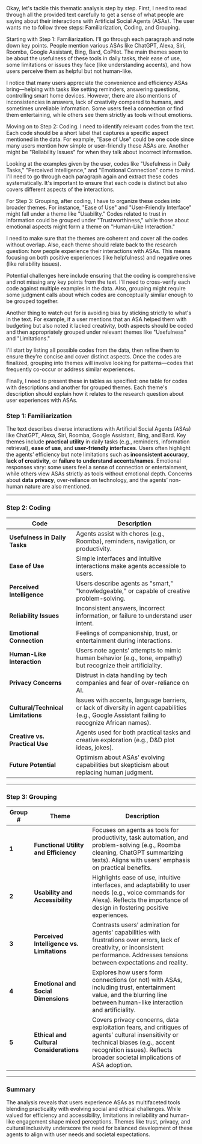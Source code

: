 <think>
Okay, let's tackle this thematic analysis step by step. First, I need to read through all the provided text carefully to get a sense of what people are saying about their interactions with Artificial Social Agents (ASAs). The user wants me to follow three steps: Familiarization, Coding, and Grouping.

Starting with Step 1: Familiarization. I'll go through each paragraph and note down key points. People mention various ASAs like ChatGPT, Alexa, Siri, Roomba, Google Assistant, Bing, Bard, CoPilot. The main themes seem to be about the usefulness of these tools in daily tasks, their ease of use, some limitations or issues they face (like understanding accents), and how users perceive them as helpful but not human-like.

I notice that many users appreciate the convenience and efficiency ASAs bring—helping with tasks like setting reminders, answering questions, controlling smart home devices. However, there are also mentions of inconsistencies in answers, lack of creativity compared to humans, and sometimes unreliable information. Some users feel a connection or find them entertaining, while others see them strictly as tools without emotions.

Moving on to Step 2: Coding. I need to identify relevant codes from the text. Each code should be a short label that captures a specific aspect mentioned in the data. For example, "Ease of Use" could be one code since many users mention how simple or user-friendly these ASAs are. Another might be "Reliability Issues" for when they talk about incorrect information.

Looking at the examples given by the user, codes like "Usefulness in Daily Tasks," "Perceived Intelligence," and "Emotional Connection" come to mind. I'll need to go through each paragraph again and extract these codes systematically. It's important to ensure that each code is distinct but also covers different aspects of the interactions.

For Step 3: Grouping, after coding, I have to organize these codes into broader themes. For instance, "Ease of Use" and "User-Friendly Interface" might fall under a theme like "Usability." Codes related to trust in information could be grouped under "Trustworthiness," while those about emotional aspects might form a theme on "Human-Like Interaction."

I need to make sure that the themes are coherent and cover all the codes without overlap. Also, each theme should relate back to the research question: how people experience their interactions with ASAs. This means focusing on both positive experiences (like helpfulness) and negative ones (like reliability issues).

Potential challenges here include ensuring that the coding is comprehensive and not missing any key points from the text. I'll need to cross-verify each code against multiple examples in the data. Also, grouping might require some judgment calls about which codes are conceptually similar enough to be grouped together.

Another thing to watch out for is avoiding bias by sticking strictly to what's in the text. For example, if a user mentions that an ASA helped them with budgeting but also noted it lacked creativity, both aspects should be coded and then appropriately grouped under relevant themes like "Usefulness" and "Limitations."

I'll start by listing all possible codes from the data, then refine them to ensure they're concise and cover distinct aspects. Once the codes are finalized, grouping into themes will involve looking for patterns—codes that frequently co-occur or address similar experiences.

Finally, I need to present these in tables as specified: one table for codes with descriptions and another for grouped themes. Each theme's description should explain how it relates to the research question about user experiences with ASAs.
</think>

### **Step 1: Familiarization**  
The text describes diverse interactions with Artificial Social Agents (ASAs) like ChatGPT, Alexa, Siri, Roomba, Google Assistant, Bing, and Bard. Key themes include **practical utility** in daily tasks (e.g., reminders, information retrieval), **ease of use**, and **user-friendly interfaces**. Users often highlight the agents’ efficiency but note limitations such as **inconsistent accuracy**, **lack of creativity**, or **failure to understand accents/names**. Emotional responses vary: some users feel a sense of connection or entertainment, while others view ASAs strictly as tools without emotional depth. Concerns about **data privacy**, over-reliance on technology, and the agents’ non-human nature are also mentioned.

---

### **Step 2: Coding**  
| Code | Description |
|------|-------------|
| **Usefulness in Daily Tasks** | Agents assist with chores (e.g., Roomba), reminders, navigation, or productivity. |
| **Ease of Use** | Simple interfaces and intuitive interactions make agents accessible to users. |
| **Perceived Intelligence** | Users describe agents as "smart," "knowledgeable," or capable of creative problem-solving. |
| **Reliability Issues** | Inconsistent answers, incorrect information, or failure to understand user intent. |
| **Emotional Connection** | Feelings of companionship, trust, or entertainment during interactions. |
| **Human-Like Interaction** | Users note agents’ attempts to mimic human behavior (e.g., tone, empathy) but recognize their artificiality. |
| **Privacy Concerns** | Distrust in data handling by tech companies and fear of over-reliance on AI. |
| **Cultural/Technical Limitations** | Issues with accents, language barriers, or lack of diversity in agent capabilities (e.g., Google Assistant failing to recognize African names). |
| **Creative vs. Practical Use** | Agents used for both practical tasks and creative exploration (e.g., D&D plot ideas, jokes). |
| **Future Potential** | Optimism about ASAs’ evolving capabilities but skepticism about replacing human judgment. |

---

### **Step 3: Grouping**  
| Group # | Theme | Description |
|--------|-------|-------------|
| **1** | **Functional Utility and Efficiency** | Focuses on agents as tools for productivity, task automation, and problem-solving (e.g., Roomba cleaning, ChatGPT summarizing texts). Aligns with users’ emphasis on practical benefits. |
| **2** | **Usability and Accessibility** | Highlights ease of use, intuitive interfaces, and adaptability to user needs (e.g., voice commands for Alexa). Reflects the importance of design in fostering positive experiences. |
| **3** | **Perceived Intelligence vs. Limitations** | Contrasts users’ admiration for agents’ capabilities with frustrations over errors, lack of creativity, or inconsistent performance. Addresses tensions between expectations and reality. |
| **4** | **Emotional and Social Dimensions** | Explores how users form connections (or not) with ASAs, including trust, entertainment value, and the blurring line between human-like interaction and artificiality. |
| **5** | **Ethical and Cultural Considerations** | Covers privacy concerns, data exploitation fears, and critiques of agents’ cultural insensitivity or technical biases (e.g., accent recognition issues). Reflects broader societal implications of ASA adoption. |

---

### **Summary**  
The analysis reveals that users experience ASAs as multifaceted tools blending practicality with evolving social and ethical challenges. While valued for efficiency and accessibility, limitations in reliability and human-like engagement shape mixed perceptions. Themes like trust, privacy, and cultural inclusivity underscore the need for balanced development of these agents to align with user needs and societal expectations.